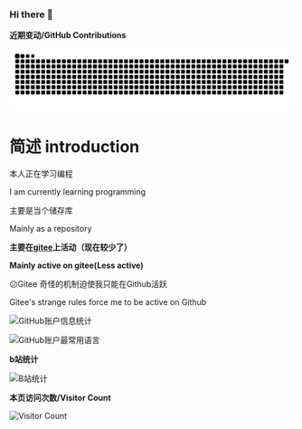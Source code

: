 ### Hi there 👋
**近期变动/GitHub Contributions**

<picture>
  <source media="(prefers-color-scheme: dark)" srcset="https://raw.githubusercontent.com/xxxxxxyyy/xxxxxxyyy/output/github-contribution-grid-snake-dark.svg" />
  <source media="(prefers-color-scheme: light)" srcset="https://raw.githubusercontent.com/xxxxxxyyy/xxxxxxyyy/output/github-contribution-grid-snake.svg" />
  <img alt="github-snake" src="https://raw.githubusercontent.com/Little-Data/Little-Data/output/github-contribution-grid-snake.svg" />
</picture> 

# 简述 introduction
本人正在学习编程

I am currently learning programming

主要是当个储存库

Mainly as a repository

**主要在[gitee](https://gitee.com/Little-Data/)上活动（现在较少了）**

**Mainly active on gitee(Less active)**

😕Gitee 奇怪的机制迫使我只能在Github活跃

Gitee's strange rules force me to be active on Github

![GitHub账户信息统计](https://github-stats.ubrong.com/api?username=xxxxxxyyy&show_icons=true)

![GitHub账户最常用语言](https://github-stats.ubrong.com/api/top-langs/?username=xxxxxxyyy&layout=compact&theme=tokyonight)


**b站统计**

![B站统计](https://stats.justsong.cn/api/bilibili/?id=1795667124)

**本页访问次数/Visitor Count**

![Visitor Count](https://profile-counter.glitch.me/xxxxxxyyy/count.svg)
<!---
Little-Data/Little-Data is a ✨ special ✨ repository because its `README.md` (this file) appears on your GitHub profile.
You can click the Preview link to take a look at your changes.
--->
<!--
**xxxxxxyyy/xxxxxxyyy** is a ✨ _special_ ✨ repository because its `README.md` (this file) appears on your GitHub profile.

Here are some ideas to get you started:

- 🔭 I’m currently working on ...
- 🌱 I’m currently learning ...
- 👯 I’m looking to collaborate on ...
- 🤔 I’m looking for help with ...
- 💬 Ask me about ...
- 📫 How to reach me: ...
- 😄 Pronouns: ...
- ⚡ Fun fact: ...
-->
